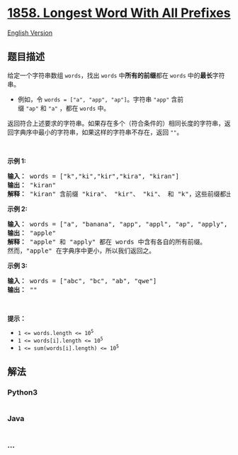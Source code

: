 # [1858. Longest Word With All Prefixes](https://leetcode.cn/problems/longest-word-with-all-prefixes)

[English Version](/solution/1800-1899/1858.Longest%20Word%20With%20All%20Prefixes/README_EN.md)

## 题目描述

<!-- 这里写题目描述 -->

<p>给定一个字符串数组 <code>words</code>，找出 <code>words</code> 中<strong>所有的前缀</strong>都在 <code>words</code> 中的<strong>最长</strong>字符串。</p>

<ul>
	<li>例如，令 <code>words = ["a", "app", "ap"]</code>。字符串 <code>"app"</code> 含前缀 <code>"ap"</code> 和 <code>"a"</code> ，都在 <code>words</code> 中。</li>
</ul>

<p>返回符合上述要求的字符串。如果存在多个（符合条件的）相同长度的字符串，返回字典序中最小的字符串，如果这样的字符串不存在，返回<em> </em><code>""</code>。</p>

<p> </p>

<p><strong>示例 1:</strong></p>

<pre><b>输入：</b> words = ["k","ki","kir","kira", "kiran"]
<b>输出：</b> "kiran"
<b>解释：</b> "kiran" 含前缀 "kira"、 "kir"、 "ki"、 和 "k"，这些前缀都出现在 words 中。
</pre>

<p><strong>示例 2:</strong></p>

<pre><b>输入：</b> words = ["a", "banana", "app", "appl", "ap", "apply", "apple"]
<b>输出： </b>"apple"
<b>解释：</b> "apple" 和 "apply" 都在 words 中含有各自的所有前缀。
然而，"apple" 在字典序中更小，所以我们返回之。
</pre>

<p><strong>示例 3:</strong></p>

<pre><b>输入：</b> words = ["abc", "bc", "ab", "qwe"]
<b>输出：</b> ""
</pre>

<p> </p>

<p><b>提示：</b></p>

<ul>
	<li><code>1 &lt;= words.length &lt;= 10<sup>5</sup></code></li>
	<li><code>1 &lt;= words[i].length &lt;= 10<sup>5</sup></code></li>
	<li><code>1 &lt;= sum(words[i].length) &lt;= 10<sup>5</sup></code></li>
</ul>

## 解法

<!-- 这里可写通用的实现逻辑 -->

<!-- tabs:start -->

### **Python3**

<!-- 这里可写当前语言的特殊实现逻辑 -->

```python

```

### **Java**

<!-- 这里可写当前语言的特殊实现逻辑 -->

```java

```

### **...**

```

```

<!-- tabs:end -->
